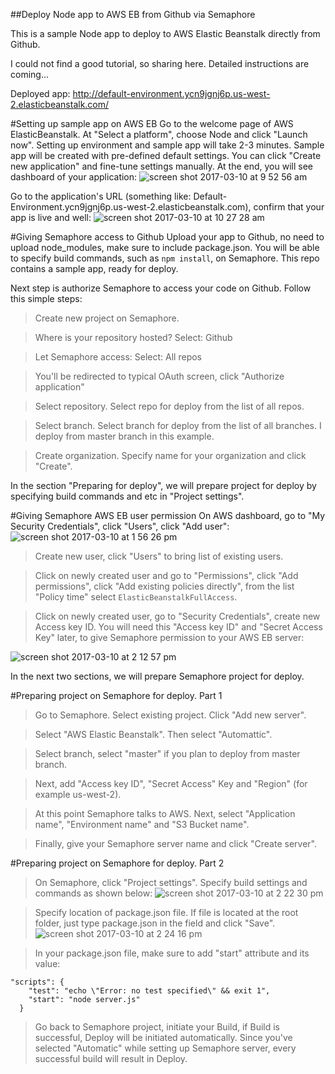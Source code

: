 ##Deploy Node app to AWS EB from Github via Semaphore

This is a sample Node app to deploy to AWS Elastic Beanstalk directly from Github.

I could not find a good tutorial, so sharing here.
Detailed instructions are coming...

Deployed app: http://default-environment.ycn9jgnj6p.us-west-2.elasticbeanstalk.com/

#Setting up sample app on AWS EB
Go to the welcome page of AWS ElasticBeanstalk. At "Select a platform", choose Node and click "Launch now".
Setting up environment and sample app will take 2-3 minutes.
Sample app will be created with pre-defined default settings.
You can click "Create new application" and fine-tune settings manually.
At the end, you will see dashboard of your application:
![screen shot 2017-03-10 at 9 52 56 am](https://cloud.githubusercontent.com/assets/10218864/23806935/83e94c58-0578-11e7-8850-351f34794a6b.png)

Go to the application's URL (something like: Default-Environment.ycn9jgnj6p.us-west-2.elasticbeanstalk.com), confirm that your app is live and well:
![screen shot 2017-03-10 at 10 27 28 am](https://cloud.githubusercontent.com/assets/10218864/23807851/33a23b48-057c-11e7-947d-d3acbd069333.png)

#Giving Semaphore access to Github
Upload your app to Github, no need to upload node_modules, make sure to include package.json. You will be able to specify build commands, such as `npm install`, on Semaphore.
This repo contains a sample app, ready for deploy.

Next step is authorize Semaphore to access your code on Github. 
Follow this simple steps:

>Create new project on Semaphore.

>Where is your repository hosted? Select: Github

>Let Semaphore access: Select: All repos

>You'll be redirected to typical OAuth screen, click "Authorize application"

>Select repository. Select repo for deploy from the list of all repos.

>Select branch. Select branch for deploy from the list of all branches. I deploy from master branch in this example.

>Create organization. Specify name for your organization and click "Create".

In the section "Preparing for deploy", we will prepare project for deploy by specifying build commands and etc in "Project settings".


#Giving Semaphore AWS EB user permission
On AWS dashboard, go to "My Security Credentials", click "Users", click "Add user":
![screen shot 2017-03-10 at 1 56 26 pm](https://cloud.githubusercontent.com/assets/10218864/23814749/8b93fac2-0599-11e7-8e64-9bf26f5566af.png)

>Create new user, click "Users" to bring list of existing users.

>Click on newly created user and go to "Permissions", click "Add permissions", click "Add existing policies directly",
from the list "Policy time" select `ElasticBeanstalkFullAccess`.

> Click on newly created user, go to "Security Credentials", create new Access key ID. You will need this "Access key ID" and "Secret Access Key" later, to give Semaphore permission to your AWS EB server:

![screen shot 2017-03-10 at 2 12 57 pm](https://cloud.githubusercontent.com/assets/10218864/23815228/0df1e022-059c-11e7-8a56-1bfb26cd5c46.png)

In the next two sections, we will prepare Semaphore project for deploy.

#Preparing project on Semaphore for deploy. Part 1

>Go to Semaphore. Select existing project. Click "Add new server".

>Select "AWS Elastic Beanstalk". Then select "Automattic".

>Select branch, select "master" if you plan to deploy from master branch.

>Next, add "Access key ID", "Secret Access" Key and "Region" (for example us-west-2).

>At this point Semaphore talks to AWS. Next, select "Application name", "Environment name" and "S3 Bucket name".

>Finally, give your Semaphore server name and click "Create server".

#Preparing project on Semaphore for deploy. Part 2

>On Semaphore, click "Project settings". Specify build settings and commands as shown below:
![screen shot 2017-03-10 at 2 22 30 pm](https://cloud.githubusercontent.com/assets/10218864/23815458/30e2f9b2-059d-11e7-83ec-dbd13bb4fe7a.png)


>Specify location of package.json file. If file is located at the root folder, just type package.json in the field and click "Save".
![screen shot 2017-03-10 at 2 24 16 pm](https://cloud.githubusercontent.com/assets/10218864/23815477/4bb85f70-059d-11e7-9915-377785b0c017.png)


>In your package.json file, make sure to add "start" attribute and its value:
```
"scripts": {
    "test": "echo \"Error: no test specified\" && exit 1",
    "start": "node server.js"
  }
```

>Go back to Semaphore project, initiate your Build, if Build is successful, Deploy will be initiated automatically.
Since you've selected "Automatic" while setting up Semaphore server, every successful build will result in Deploy.
